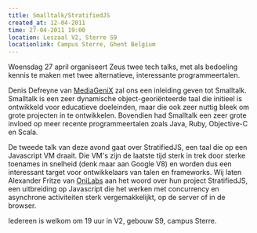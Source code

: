```yaml
---
title: Smalltalk/StratifiedJS
created_at: 12-04-2011
time: 27-04-2011 19:00
location: Leszaal V2, Sterre S9
locationlink: Campus Sterre, Ghent Belgium
---
```


Woensdag 27 april organiseert Zeus twee tech talks, met als bedoeling kennis te maken met twee alternatieve, interessante programmeertalen.

Denis Defreyne van [MediaGeniX](https://www.mediagenix.tv/) zal ons een inleiding geven tot Smalltalk. Smalltalk is een zeer dynamische object-georiënteerde taal die initieel is ontwikkeld voor educatieve doeleinden, maar die ook zeer nuttig bleek om grote projecten in te ontwikkelen. Bovendien had Smalltalk een zeer grote invloed op meer recente programmeertalen zoals Java, Ruby, Objective-C en Scala.

De tweede talk van deze avond gaat over StratifiedJS, een taal die op een Javascript VM draait. Die VM's zijn de laatste tijd sterk in trek door sterke toenames in snelheid (denk maar aan Google V8) en worden dus een interessant target voor ontwikkelaars van talen en frameworks. Wij laten Alexander Fritze van [OniLabs](https://onilabs.com/) aan het woord over hun project StratifiedJS, een uitbreiding op Javascript die het werken met concurrency en asynchrone activiteiten sterk vergemakkelijkt, op de server of in de browser.

Iedereen is welkom om 19 uur in V2, gebouw S9, campus Sterre.
